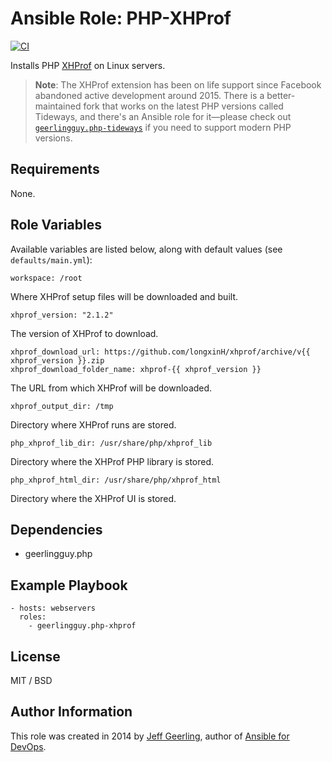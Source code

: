 # Ansible Role: PHP-XHProf

[![CI](https://github.com/geerlingguy/ansible-role-php-xhprof/actions/workflows/ci.yml/badge.svg)](https://github.com/geerlingguy/ansible-role-php-xhprof/actions/workflows/ci.yml)

Installs PHP [XHProf](http://php.net/manual/en/book.xhprof.php) on Linux servers.

> **Note**: The XHProf extension has been on life support since Facebook abandoned active development around 2015. There is a better-maintained fork that works on the latest PHP versions called Tideways, and there's an Ansible role for it—please check out [`geerlingguy.php-tideways`](https://github.com/geerlingguy/ansible-role-php-tideways) if you need to support modern PHP versions.

## Requirements

None.

## Role Variables

Available variables are listed below, along with default values (see `defaults/main.yml`):

    workspace: /root

Where XHProf setup files will be downloaded and built.

    xhprof_version: "2.1.2"

The version of XHProf to download.

    xhprof_download_url: https://github.com/longxinH/xhprof/archive/v{{ xhprof_version }}.zip
    xhprof_download_folder_name: xhprof-{{ xhprof_version }}

The URL from which XHProf will be downloaded.

    xhprof_output_dir: /tmp

Directory where XHProf runs are stored.

    php_xhprof_lib_dir: /usr/share/php/xhprof_lib

Directory where the XHProf PHP library is stored.

    php_xhprof_html_dir: /usr/share/php/xhprof_html

Directory where the XHProf UI is stored.

## Dependencies

  - geerlingguy.php

## Example Playbook

    - hosts: webservers
      roles:
        - geerlingguy.php-xhprof

## License

MIT / BSD

## Author Information

This role was created in 2014 by [Jeff Geerling](https://www.jeffgeerling.com/), author of [Ansible for DevOps](https://www.ansiblefordevops.com/).
